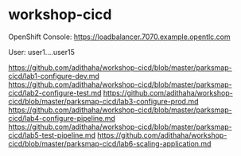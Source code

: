 # workshop-cicd

OpenShift Console:
https://loadbalancer.7070.example.opentlc.com

User: 
user1....user15

https://github.com/adithaha/workshop-cicd/blob/master/parksmap-cicd/lab1-configure-dev.md  
https://github.com/adithaha/workshop-cicd/blob/master/parksmap-cicd/lab2-configure-test.md
https://github.com/adithaha/workshop-cicd/blob/master/parksmap-cicd/lab3-configure-prod.md  
https://github.com/adithaha/workshop-cicd/blob/master/parksmap-cicd/lab4-configure-pipeline.md  
https://github.com/adithaha/workshop-cicd/blob/master/parksmap-cicd/lab5-test-pipeline.md
https://github.com/adithaha/workshop-cicd/blob/master/parksmap-cicd/lab6-scaling-application.md
